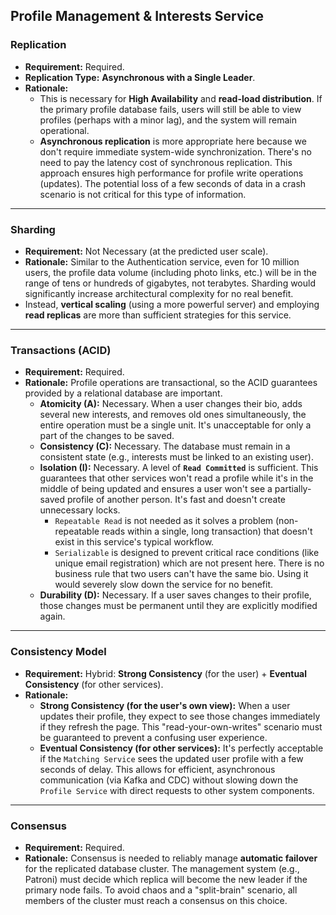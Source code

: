 ## Profile Management & Interests Service

### Replication
- **Requirement:** Required.
- **Replication Type:** **Asynchronous with a Single Leader**.
- **Rationale:**
    - This is necessary for **High Availability** and **read-load distribution**. If the primary profile database fails, users will still be able to view profiles (perhaps with a minor lag), and the system will remain operational.
    - **Asynchronous replication** is more appropriate here because we don't require immediate system-wide synchronization. There's no need to pay the latency cost of synchronous replication. This approach ensures high performance for profile write operations (updates). The potential loss of a few seconds of data in a crash scenario is not critical for this type of information.

---

### Sharding
- **Requirement:** Not Necessary (at the predicted user scale).
- **Rationale:** Similar to the Authentication service, even for 10 million users, the profile data volume (including photo links, etc.) will be in the range of tens or hundreds of gigabytes, not terabytes. Sharding would significantly increase architectural complexity for no real benefit.
- Instead, **vertical scaling** (using a more powerful server) and employing **read replicas** are more than sufficient strategies for this service.

---

### Transactions (ACID)
- **Requirement:** Required.
- **Rationale:** Profile operations are transactional, so the ACID guarantees provided by a relational database are important.
    - **Atomicity (A):** Necessary. When a user changes their bio, adds several new interests, and removes old ones simultaneously, the entire operation must be a single unit. It's unacceptable for only a part of the changes to be saved.
    - **Consistency (C):** Necessary. The database must remain in a consistent state (e.g., interests must be linked to an existing user).
    - **Isolation (I):** Necessary. A level of **`Read Committed`** is sufficient. This guarantees that other services won't read a profile while it's in the middle of being updated and ensures a user won't see a partially-saved profile of another person. It's fast and doesn't create unnecessary locks.
        - `Repeatable Read` is not needed as it solves a problem (non-repeatable reads within a single, long transaction) that doesn't exist in this service's typical workflow.
        - `Serializable` is designed to prevent critical race conditions (like unique email registration) which are not present here. There is no business rule that two users can't have the same bio. Using it would severely slow down the service for no benefit.
    - **Durability (D):** Necessary. If a user saves changes to their profile, those changes must be permanent until they are explicitly modified again.

---

### Consistency Model
- **Requirement:** Hybrid: **Strong Consistency** (for the user) + **Eventual Consistency** (for other services).
- **Rationale:**
    - **Strong Consistency (for the user's own view):** When a user updates their profile, they expect to see those changes immediately if they refresh the page. This "read-your-own-writes" scenario must be guaranteed to prevent a confusing user experience.
    - **Eventual Consistency (for other services):** It's perfectly acceptable if the `Matching Service` sees the updated user profile with a few seconds of delay. This allows for efficient, asynchronous communication (via Kafka and CDC) without slowing down the `Profile Service` with direct requests to other system components.

---

### Consensus
- **Requirement:** Required.
- **Rationale:** Consensus is needed to reliably manage **automatic failover** for the replicated database cluster. The management system (e.g., Patroni) must decide which replica will become the new leader if the primary node fails. To avoid chaos and a "split-brain" scenario, all members of the cluster must reach a consensus on this choice.